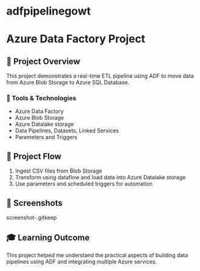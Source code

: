 # adfpipelinegowt
# Azure Data Factory Project



## 🚀 Project Overview
This project demonstrates a real-time ETL pipeline using ADF to move data from Azure Blob Storage to Azure SQL Database.

### 🔧 Tools & Technologies
- Azure Data Factory
- Azure Blob Storage
- Azure Datalake storage
- Data Pipelines, Datasets, Linked Services
- Parameters and Triggers

## 📁 Project Flow
1. Ingest CSV files from Blob Storage
2. Transform using dataflow and load data into Azure Datalake storage
3. Use parameters and scheduled triggers for automation

## 📸 Screenshots
screenshot-.gitkeep

## 🎓 Learning Outcome
This project helped me understand the practical aspects of building data pipelines using ADF and integrating multiple Azure services.
